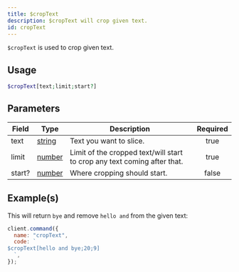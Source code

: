 ```yaml
---
title: $cropText
description: $cropText will crop given text.
id: cropText
---
```


`$cropText` is used to crop given text.

## Usage

```php
$cropText[text;limit;start?]
```

## Parameters

| Field  | Type                                                                                              | Description                                                              | Required |
| ------ | ------------------------------------------------------------------------------------------------- | ------------------------------------------------------------------------ | :------: |
| text   | [string](https://developer.mozilla.org/en-US/docs/Web/JavaScript/Reference/Global_Objects/String) | Text you want to slice.                                                  |   true   |
| limit  | [number](https://developer.mozilla.org/en-US/docs/Web/JavaScript/Reference/Global_Objects/Number) | Limit of the cropped text/will start to crop any text coming after that. |   true   |
| start? | [number](https://developer.mozilla.org/en-US/docs/Web/JavaScript/Reference/Global_Objects/Number) | Where cropping should start.                                             |  false   |

## Example(s)

This will return `bye` and remove `hello and` from the given text:

```javascript
client.command({
  name: "cropText",
  code: `
$cropText[hello and bye;20;9]
  `,
});
```
